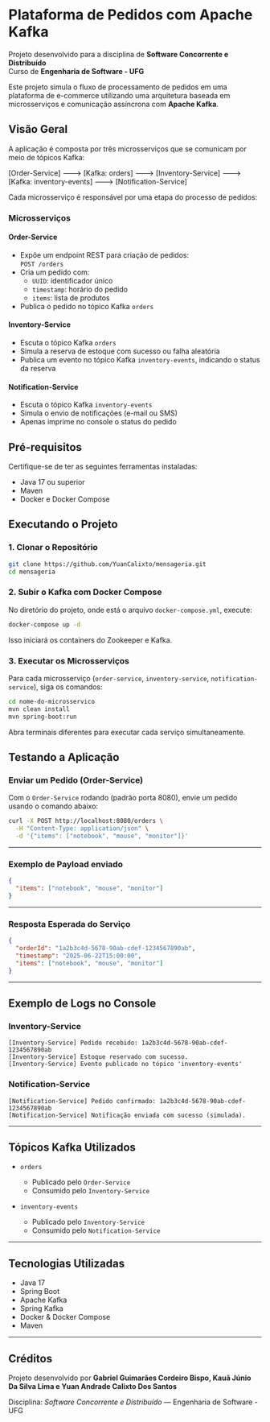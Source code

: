 # Plataforma de Pedidos com Apache Kafka

Projeto desenvolvido para a disciplina de **Software Concorrente e Distribuído**  
Curso de **Engenharia de Software - UFG**

Este projeto simula o fluxo de processamento de pedidos em uma plataforma de e-commerce utilizando uma arquitetura baseada em microsserviços e comunicação assíncrona com **Apache Kafka**.

##  Visão Geral

A aplicação é composta por três microsserviços que se comunicam por meio de tópicos Kafka:


\[Order-Service] ---> \[Kafka: orders] ---> \[Inventory-Service] ---> \[Kafka: inventory-events] ---> \[Notification-Service]

Cada microsserviço é responsável por uma etapa do processo de pedidos:

### Microsserviços

#### Order-Service
- Expõe um endpoint REST para criação de pedidos:  
  `POST /orders`
- Cria um pedido com:
  - `UUID`: identificador único
  - `timestamp`: horário do pedido
  - `items`: lista de produtos
- Publica o pedido no tópico Kafka `orders`

#### Inventory-Service
- Escuta o tópico Kafka `orders`
- Simula a reserva de estoque com sucesso ou falha aleatória
- Publica um evento no tópico Kafka `inventory-events`, indicando o status da reserva

#### Notification-Service
- Escuta o tópico Kafka `inventory-events`
- Simula o envio de notificações (e-mail ou SMS)
- Apenas imprime no console o status do pedido

## Pré-requisitos

Certifique-se de ter as seguintes ferramentas instaladas:

- Java 17 ou superior  
- Maven  
- Docker e Docker Compose  

## Executando o Projeto

### 1. Clonar o Repositório

```bash
git clone https://github.com/YuanCalixto/mensageria.git
cd mensageria
````

### 2. Subir o Kafka com Docker Compose

No diretório do projeto, onde está o arquivo `docker-compose.yml`, execute:

```bash
docker-compose up -d
```

Isso iniciará os containers do Zookeeper e Kafka.

### 3. Executar os Microsserviços

Para cada microsserviço (`order-service`, `inventory-service`, `notification-service`), siga os comandos:

```bash
cd nome-do-microsservico
mvn clean install
mvn spring-boot:run
```

Abra terminais diferentes para executar cada serviço simultaneamente.

## Testando a Aplicação

### Enviar um Pedido (Order-Service)

Com o `Order-Service` rodando (padrão porta 8080), envie um pedido usando o comando abaixo:

```bash
curl -X POST http://localhost:8080/orders \
  -H "Content-Type: application/json" \
  -d '{"items": ["notebook", "mouse", "monitor"]}'
```

---

### Exemplo de Payload enviado

```json
{
  "items": ["notebook", "mouse", "monitor"]
}
```

---

### Resposta Esperada do Serviço

```json
{
  "orderId": "1a2b3c4d-5678-90ab-cdef-1234567890ab",
  "timestamp": "2025-06-22T15:00:00",
  "items": ["notebook", "mouse", "monitor"]
}
```

---

## Exemplo de Logs no Console

### Inventory-Service

```
[Inventory-Service] Pedido recebido: 1a2b3c4d-5678-90ab-cdef-1234567890ab
[Inventory-Service] Estoque reservado com sucesso.
[Inventory-Service] Evento publicado no tópico 'inventory-events'
```

### Notification-Service

```
[Notification-Service] Pedido confirmado: 1a2b3c4d-5678-90ab-cdef-1234567890ab
[Notification-Service] Notificação enviada com sucesso (simulada).
```

---

## Tópicos Kafka Utilizados

* `orders`

  * Publicado pelo `Order-Service`
  * Consumido pelo `Inventory-Service`

* `inventory-events`

  * Publicado pelo `Inventory-Service`
  * Consumido pelo `Notification-Service`

---

## Tecnologias Utilizadas

* Java 17
* Spring Boot
* Apache Kafka
* Spring Kafka
* Docker & Docker Compose
* Maven

---

## Créditos

Projeto desenvolvido por **Gabriel Guimarães Cordeiro Bispo, Kauã Júnio Da Silva Lima e Yuan Andrade Calixto Dos Santos**

Disciplina: *Software Concorrente e Distribuído* — Engenharia de Software - UFG
